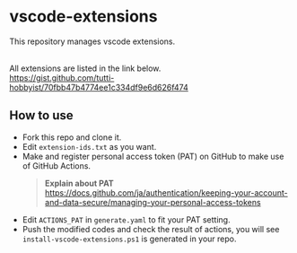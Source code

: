 # vscode-extensions
This repository manages vscode extensions.<br><br>

All extensions are listed in the link below.<br>
https://gist.github.com/tutti-hobbyist/70fbb47b4774ee1c334df9e6d626f474

## How to use
- Fork this repo and clone it.
- Edit `extension-ids.txt` as you want.
- Make and register personal access token (PAT) on GitHub to make use of GitHub Actions.
    > **Explain about PAT**
    > https://docs.github.com/ja/authentication/keeping-your-account-and-data-secure/managing-your-personal-access-tokens
- Edit `ACTIONS_PAT` in `generate.yaml` to fit your PAT setting.
- Push the modified codes and check the result of actions, you will see `install-vscode-extensions.ps1` is generated in your repo.